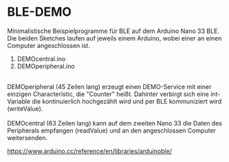 # BLE-DEMO
Minimalistische Beispielprogramme für BLE auf dem Arduino Nano 33 BLE. Die beiden Sketches laufen auf jeweils einem Arduino, wobei einer an einen Computer angeschlossen ist.<br>
1. DEMOcentral.ino<br>
2. DEMOperipheral.ino<br>
<br>
DEMOperipheral (45 Zeilen lang) erzeugt einen DEMO-Service mit einer einzigen Characteristic, die "Counter" heißt. Dahinter verbirgt sich eine int-Variable die kontinuierlich hochgezählt wird und per BLE kommuniziert wird (writeValue).<br>
<br>
DEMOcentral (63 Zeilen lang) kann auf dem zweiten Nano 33 die Daten des Peripherals empfangen (readValue) und an den angeschlossen Computer weitersenden.<br>

https://www.arduino.cc/reference/en/libraries/arduinoble/

